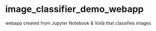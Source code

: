 # image_classifier_demo_webapp
webapp created from Jupyter Notebook &amp; Voilà that classifies images
